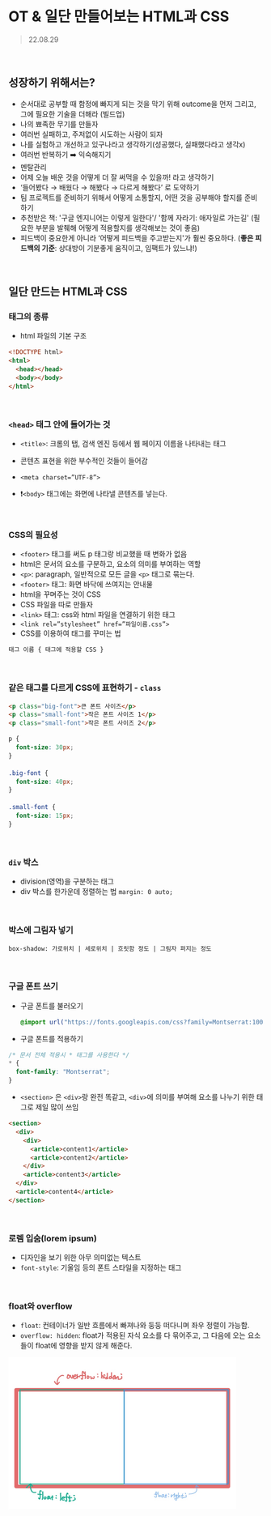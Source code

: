 # OT & 일단 만들어보는 HTML과 CSS

> 22.08.29

<br>

## 성장하기 위해서는?

- 순서대로 공부할 때 함정에 빠지게 되는 것을 막기 위해 outcome을 먼저 그리고, 그에 필요한 기술을 더해라 (빌드업)
- 나의 뾰족한 무기를 만들자
- 여러번 실패하고, 주저없이 시도하는 사람이 되자
- 나를 실험하고 개선하고 있구나라고 생각하기(성공했다, 실패했다라고 생각x)
- 여러번 반복하기 ➡️ 익숙해지기
- 멘탈관리
- 어제 오늘 배운 것을 어떻게 더 잘 써먹을 수 있을까! 라고 생각하기
- ‘들어봤다 → 배웠다 → 해봤다 → 다르게 해봤다’ 로 도약하기
- 팀 프로젝트를 준비하기 위해서 어떻게 소통할지, 어떤 것을 공부해야 할지를 준비하기
- 추천받은 책: '구글 엔지니어는 이렇게 일한다'/ '함께 자라기: 애자일로 가는길'
  (필요한 부분을 발췌해 어떻게 적용할지를 생각해보는 것이 좋음)
- 피드백이 중요한게 아니라 ‘어떻게 피드백을 주고받는지'가 훨씬 중요하다. (**좋은 피드백의 기준**: 상대방이 기분좋게 움직이고, 임팩트가 있느냐!)

<br>

## 일단 만드는 HTML과 CSS

### 태그의 종류

- html 파일의 기본 구조

```html
<!DOCTYPE html>
<html>
  <head></head>
  <body></body>
</html>
```

<br>

### `<head>` 태그 안에 들어가는 것

- `<title>`: 크롬의 탭, 검색 엔진 등에서 웹 페이지 이름을 나타내는 태그

- 콘텐츠 표현을 위한 부수적인 것들이 들어감
- `<meta charset=”UTF-8”>`
- ❗️`<body>` 태그에는 화면에 나타낼 콘텐츠를 넣는다.

<br>

### CSS의 필요성

- `<footer>` 태그를 써도 p 태그랑 비교했을 때 변화가 없음
- html은 문서의 요소를 구분하고, 요소의 의미를 부여하는 역할
- `<p>`: paragraph, 일반적으로 모든 글을 `<p>` 태그로 묶는다.
- `<footer>` 태그: 화면 바닥에 쓰여지는 안내물
- html을 꾸며주는 것이 CSS
- CSS 파일을 따로 만들자
- `<link>` 태그: css와 html 파일을 연결하기 위한 태그
- `<link rel=”stylesheet” href=”파일이름.css”>`
- CSS를 이용하여 태그를 꾸미는 법

```CSS
태그 이름 { 태그에 적용할 CSS }
```

<br>

### 같은 태그를 다르게 CSS에 표현하기 - `class`

```html
<p class="big-font">큰 폰트 사이즈</p>
<p class="small-font">작은 폰트 사이즈 1</p>
<p class="small-font">작은 폰트 사이즈 2</p>
```

```css
p {
  font-size: 30px;
}

.big-font {
  font-size: 40px;
}

.small-font {
  font-size: 15px;
}
```

<br>

### `div` 박스

- division(영역)을 구분하는 태그
- div 박스를 한가운데 정렬하는 법
  `margin: 0 auto;`

<br>

### 박스에 그림자 넣기

`box-shadow: 가로위치 | 세로위치 | 흐릿함 정도 | 그림자 퍼지는 정도`

<br>

### 구글 폰트 쓰기

- 구글 폰트를 불러오기
  ```css
  @import url("https://fonts.googleapis.com/css?family=Montserrat:100,200,300,400,500,600,700,800&display=swap");
  ```
- 구글 폰트를 적용하기

```css
/* 문서 전체 적용시 * 태그를 사용한다 */
* {
  font-family: "Montserrat";
}
```

- `<section>` 은 `<div>`랑 완전 똑같고, `<div>`에 의미를 부여해 요소를 나누기 위한 태그로 제일 많이 쓰임

```html
<section>
  <div>
    <div>
      <article>content1</article>
      <article>content2</article>
    </div>
    <article>content3</article>
  </div>
  <article>content4</article>
</section>
```

<br>

### 로렘 입숨(lorem ipsum)

- 디자인을 보기 위한 아무 의미없는 텍스트
- `font-style`: 기울임 등의 폰트 스타일을 지정하는 태그

<br>

### float와 overflow

- `float`: 컨테이너가 일반 흐름에서 빠져나와 둥둥 떠다니며 좌우 정렬이 가능함.
- `overflow: hidden`: float가 적용된 자식 요소를 다 묶어주고, 그 다음에 오는 요소들이 float에 영향을 받지 않게 해준다.

<img src="../img/DAY1/DAY1_01.jpeg" width="450px" height="300px" title="px(픽셀) 크기 설정" alt="RubberDuck"></img><br/>
